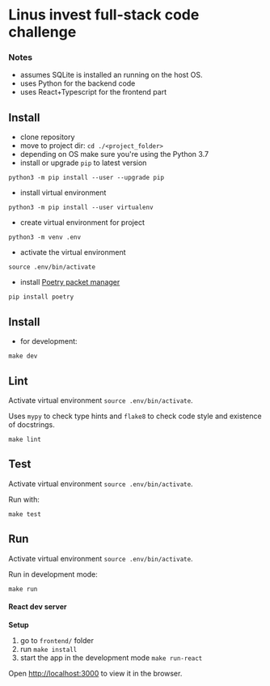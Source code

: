 # Linus invest full-stack code challenge

### Notes
* assumes SQLite is installed an running on the host OS.
* uses Python for the backend code
* uses React+Typescript for the frontend part

## Install

- clone repository
- move to project dir: `cd ./<project_folder>`
- depending on OS make sure you're using the Python 3.7
- install or upgrade `pip` to latest version

`python3 -m pip install --user --upgrade pip`

- install virtual environment

`python3 -m pip install --user virtualenv`

- create virtual environment for project

`python3 -m venv .env`

- activate the virtual environment

`source .env/bin/activate`

- install [Poetry packet manager](https://python-poetry.org/)

`pip install poetry` 

## Install
* for development:
```
make dev
```

## Lint
Activate virtual environment `source .env/bin/activate`.

Uses `mypy` to check type hints and `flake8` to check code style and existence of docstrings. 

```
make lint
```
## Test

Activate virtual environment `source .env/bin/activate`.

Run with: 

```
make test
```
## Run
Activate virtual environment `source .env/bin/activate`.

Run in development mode:

```
make run
```
#### React dev server

**Setup**
1. go to `frontend/` folder
2. run `make install`
3. start the app in the development mode `make run-react`

Open [http://localhost:3000](http://localhost:3000) to view it in the browser.

